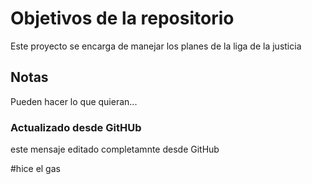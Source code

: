 # Objetivos de la repositorio

Este proyecto se encarga de manejar los planes de la liga de la justicia


## Notas
Pueden hacer lo que quieran...
### Actualizado desde GitHUb
este mensaje editado completamnte desde GitHub

#hice el gas
